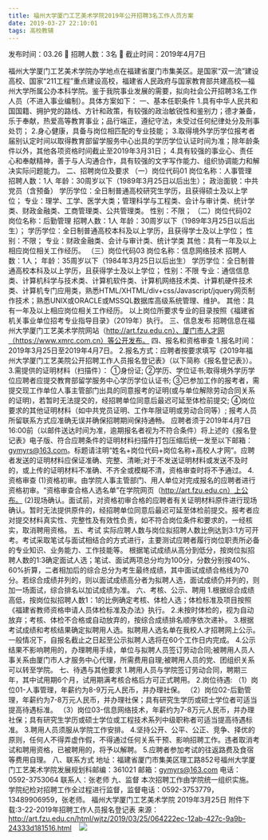 ```yaml
---
title: 福州大学厦门工艺美术学院2019年公开招聘3名工作人员方案
date: 2019-03-27 22:10:01
tags: 高校教辅
---
```

发布时间：03.26   🌟   招聘人数：3名   🌈   截止时间：2019年4月7日
<!-- more -->

福州大学厦门工艺美术学院办学地点在福建省厦门市集美区。是国家“双一流”建设高校、国家“211工程”重点建设高校，福建省人民政府与国家教育部共建高校—福州大学所属公办本科学院。鉴于我院事业发展的需要，拟向社会公开招聘3名工作人员（不进入事业编制）。具体方案如下：
一、基本任职条件
1.具有中华人民共和国国籍、拥护党的路线、方针和政策，有较强的政治敏锐性和鉴别力；德才兼备，乐于奉献，热爱高等教育事业；品行端正，遵纪守法，未受过任何纪律处分及刑事处罚；
2.身心健康，具备与岗位相匹配的专业技能；
3.取得境外学历学位报考者届别认定时间以取得教育部留学服务中心出具的学历学位认证时间为准；除年龄条件以外，其他各项资格时间截止至2019年3月31日；
4.具有较强的事业心、责任心和奉献精神，善于与人沟通合作，具有较强的文字写作能力、组织协调能力和解决实际问题能力。
二、招聘岗位及要求
（一）岗位代码01
岗位名称：人事管理
招聘人数：1人
年龄：30周岁以下（1989年3月25日以后出生）；
政治面貌：中共党员（含预备）
学历学位：全日制普通高校研究生学历，且获得硕士及以上学位；
专业：理学、工学、医学大类；管理科学与工程类、会计与审计类、统计学类、财政金融类、工商管理类、公共管理类。
性别：不限；
（二）岗位代码02
岗位名称：后勤管理
招聘人数：1人
年龄：30周岁以下（1989年3月25日以后出生）；
学历学位：全日制普通高校本科及以上学历，且获得学士及以上学位；
性别：不限；
专业：财政金融类、会计与审计类、统计学类
其他：具有一年及以上相应岗位相关工作经历。
（三）岗位代码03
岗位名称：信息网络技术
招聘人数：1人；
年龄：35周岁以下（1984年3月25日以后出生）
学历学位：全日制普通高校本科及以上学历，且获得学士及以上学位；
性别：不限
专业：通信信息类、计算机科学与技术类、计算机软件类、计算机网络技术类、计算机硬件技术类、计算机专门应用类，熟悉HTML/XHTML/div+css/Javascript/jquery网页制作技术；熟悉UNIX或ORACLE或MSSQL数据库高级系统管理、维护。
其他：具有一年及以上相应岗位相关工作经历。
以上岗位所要求专业的目录按照《福建省机关事业单位招考专业指导目录》（2019年）执行。
三、信息发布
招聘信息在福州大学厦门工艺美术学院网站（http://art.fzu.edu.cn）、厦门市人才网（https://www.xmrc.com.cn）等公开发布。
四、报名和资格审查
1.报名时间：2019年3月25日至2019年4月7日。
2.报名方式：应聘者按要求填写《2019年福州大学厦门工艺美院公开招聘工作人员报名登记表》（以下简称《报名登记表》）。
3.需提供的证明材料（扫描件）：
①身份证;
②学历、学位证书;取得境外学历学位应聘者应提交教育部留学服务中心学历学位认证书;
③已参加工作的报考者，需提交现工作单位人事主管部门出具的同意报考的证明(或与单位解除劳动合同关系的证明)，若暂时无法提交的，经招聘单位同意后最迟可延至体检前提交;
④岗位要求的其他证明材料（如中共党员证明、工作年限证明或劳动合同等）;
报考人员所留联系方式应准确无误并确保招聘期间保持通畅。
应聘者须于2019年4月7日16:00前（以邮件送达时间为准，逾期报名者视为不符合条件）将上述的《报名登记表》电子版、符合应聘条件的证明材料扫描件打包压缩后统一发至以下邮箱：gymyrs@163.com。标题请注明“姓名+岗位代码+岗位名称+高校人才网”。应聘者发送的证明材料应保证准确、完整、清晰;对于不发送证明材料或发送不及时的，或上传的证明材料不准确、不齐全或模糊不清，资格审查时将不予通过。
4.资格审查
(1)资格初审。由学院人事主管部门、用人单位对完成报名的应聘者进行资格初审。“资格审查合格人选名单”在学院网页（http://art.fzu.edu.cn）上公布。
(2)现场确认。面试前，对资格初审合格的应聘者有关证明材料原件进行现场确认。暂时无法提供原件的，经招聘单位同意后最迟可延至体检前提交。报考者应对提交材料真实性、完整性及有效性负责，如不符合岗位条件和要求的，一经核实，取消聘用资格。
五、考试
实际应聘人数与岗位拟招聘人数比例达到3:1方可开考。考试采取笔试与面试相结合的方式进行，主要测试应聘者履行岗位职责所必备的专业知识、业务能力、工作技能等。
根据笔试成绩从高分到低分，按岗位拟招聘人数的1:3确定面试人选；笔试、面试两项总分均为100分，分数分别按40%、60%折算，二者相加后的综合总分为考生最终成绩，其中面试成绩合格线为70分。若综合成绩并列的，则以面试成绩高分者为拟聘人选，面试成绩仍并列的，则加一场面试，综合排名以加试成绩为准。
六、考核、公示、聘用
1.根据综合成绩高低，按岗位拟招聘人数1：1的比例确定考核、体检人选；体检标准及项目按照《福建省教师资格申请人员体检标准及办法》执行。
2.未按时体检的，视为自动放弃；考核、体检不合格或自动放弃的，按综合成绩排名顺序依次递补。
3.根据考试成绩和考核结果确定拟聘用人选。拟聘用人选名单在我校人才招聘网上公示。一般情况下，自报名截止之日起至公示拟聘人选将在60个工作日内完成。
4.公示结果不影响聘用的，办理聘用手续，单位与拟聘人员签订劳动合同;被聘用人员人事关系由厦门市人才服务中心代理，所需费用自理;被聘用人员的党、团组织关系可以转至学院。
七、待遇与其他要求
1.聘用人员与学院签订劳动合同，聘期三年，其中试用期6个月，试用期满考核合格后方可正式聘用。
2.岗位待遇:
（1）岗位01-人事管理，年薪约为8-9万元人民币，并办理社保。
（2）岗位02-后勤管理，年薪约为7-8万元人民币，并办理社保；具有研究生学历或硕士学位者可适当提高待遇标准。
（3）岗位03-信息网络技术，年薪约为7-8万元人民币，并办理社保；具有研究生学历或硕士学位或工程技术系列中级职称者可适当提高待遇标准。
3.聘用人员须服从学院工作安排。
4.坚持公开、公平、公正、竞争、择优的原则，任何人不得弄虚作假，不得通过任何关系干预、影响招聘工作。违者取消考试和聘用资格，已被聘用的，将予以解聘。
5.应聘者参加考试的往返路费及食宿等费用自理。
八、联系方式
地址：福建省厦门市集美区理工路852号福州大学厦门工艺美术学院发展规划科邮编：361021
邮箱：gymyrs@163.com
电话：0592-3753064
联系人：张老师
九、监督
本次招聘工作由学院统一组织实施。学院纪检对招聘工作全过程进行监督，监督电话：0592-3753779，13489906959，张老师。
福州大学厦门工艺美术学院
2019年3月25日
附件下载:3-22-2019年招聘工作人员报名登记表
来源：
http://art.fzu.edu.cn/html/wjtz/2019/03/25/064222ec-12ab-427c-9a9b-24333d181516.html
 
 ![](https://cdn.weiweiblog.cn/20181015134814.png)